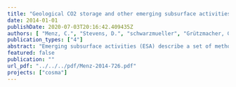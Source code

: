 ```yaml
---
title: "Geological CO2 storage and other emerging subsurface activities - Best practice: monitoring strategy & methods for groundwater protection"
date: 2014-01-01
publishDate: 2020-07-03T20:16:42.409435Z
authors: [ "Menz, C.", "Stevens, D.", "schwarzmueller", "Grützmacher, G." ]
publication_types: ["4"]
abstract: "Emerging subsurface activities (ESA) describe a set of methodologies and technologies using the earths subsurface for energy production or capture and storage of carbon dioxide. The earth’s heat is used as a clean source of energy (deep geothermal systems, DGS), process-related CO2 emissions can be stored in suitable geological formations (geological CO2 storage, GCS) and since the technique of horizontal drilling was developed, the exploitation of unconventional reserves of natural gas via hydraulic fracturing (shale gas extraction, SGE) expanded. At the same time, 97% of global freshwater resources are stored in the earth's subsurface, too, so that exploitation interests may come into conflict with the issue of groundwater and environmental protection. Main objective of deliverable D 3.1 of the COSMA-1 project therefore was to identify best practices of monitoring for geological carbon storage, deep geothermal systems and shale gas extraction projects with special focus on groundwater protection. Chapter 2 summarizes current groundwater monitoring standards, including monitoring network designs for emission-based (operators) and immission-based (water suppliers) monitoring. It further presents an identification of hazards related to ESA and a brief overview about the state of regulation. Finally, knowledge gaps concerning groundwater protection are identified. Chapters 3 to 5 describe for each of the above-named types of ESA the project stages and according monitoring needs and methods. Main target was to identify the key parameters and monitoring network designs ensuring reliable groundwater monitoring. As the most relevant hazards were drilling fluids, fracking fluids and brine migration as well as the mobilisation of methane, and the most likely pathways are leakages due to insufficient well integrity, for all three ESA types, pressure, temperature and TDS were recommended as key monitoring parameters. For shale gas extraction, in addition methane emission should be monitored. Key to any monitoring is i) the baseline sampling prior to the start of subsurface activities and ii) the adequate delineation of the area of review. All further monitoring to be implemented base on site-specific considerations and the authorities’ priorities. In any case, monitoring network should include the up-gradient, down-gradient and depth component. Monitoring wells and equipment should cover the full extension of horizontal bores and additional wells should be placed above potential pathways for fluid (or brine) migration as e.g. fault systems. The use of abandoned wells for monitoring is also recommended. The conception of appropriate monitoring strategies has further to be coordinated with the competent authorities, which have to control the compliance with all requirements. Therefore, site operator and water producer should report their monitoring plans and data at regular intervals to the competent authorities. The findings were summarized by transferring them to a risk management matrix following the Water Safety Plan (WSP) approach (WHO 2009). For shale gas extraction, deliverable D 3.2 will add specific mitigation measures to reduce the previously identified risk of negative impacts on shallow groundwater. Geological carbon storage was further investigated by means of the development of a coupled model for a theoretical case study site in the North-Eastern German Basin in the scope of work package 2 of the COSMA-project (D 2.3)."
featured: false
publication: ""
url_pdf: "../../../pdf/Menz-2014-726.pdf"
projects: ["cosma"]
---
```


